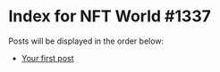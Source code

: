 # Index for NFT World #1337
Posts will be displayed in the order below:

- [Your first post](./001-first.md)

